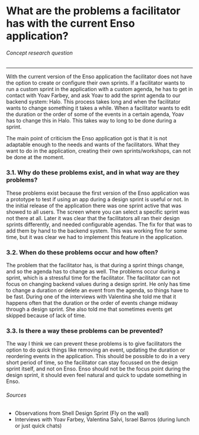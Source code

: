 # What are the problems a facilitator has with the current Enso application?
###### Concept research question
---

With the current version of the Enso application the facilitator does not have the option to create or configure their own sprints. If a facilitator wants to run a custom sprint in the application with a custom agenda, he has to get in contact with Yoav Farbey, and ask Yoav to add the sprint agenda to our backend system: Halo. This process takes long and when the facilitator wants to change something it takes a while. When a facilitator wants to edit the duration or the order of some of the events in a certain agenda, Yoav has to change this in Halo. This takes way to long to be done during a sprint.

The main point of criticism the Enso application got is that it is not adaptable enough to the needs and wants of the facilitators. What they want to do in the application, creating their own sprints/workshops, can not be done at the moment.

### 3.1. Why do these problems exist, and in what way are they problems?
These problems exist because the first version of the Enso application was a prototype to test if using an app during a design sprint is useful or not. In the initial release of the application there was one sprint active that was showed to all users. The screen where you can select a specific sprint was not there at all. Later it was clear that the facilitators all ran their design sprints differently, and needed configurable agendas. The fix for that was to add them by hand to the backend system. This was working fine for some time, but it was clear we had to implement this feature in the application.

### 3.2. When do these problems occur and how often?
The problem that the facilitator has, is that during a sprint things change, and so the agenda has to change as well. The problems occur during a sprint, which is a stressful time for the facilitator. The facilitator can not focus on changing backend values during a design sprint. He only has time to change a duration or delete an event from the agenda, so things have to be fast. During one of the interviews with Valentina she told me that it happens often that the duration or the order of events change midway through a design sprint. She also told me that sometimes events get skipped because of lack of time.

### 3.3. Is there a way these problems can be prevented?
The way I think we can prevent these problems is to give facilitators the option to do quick things like removing an event, updating the duration or reordering events in the application. This should be possible to do in a very short period of time, so the facilitator can stay focussed on the design sprint itself, and not on Enso. Enso should not be the focus point during the design sprint, it should even feel natural and quick to update something in Enso.

###### Sources
- Observations from Shell Design Sprint (Fly on the wall)
- Interviews with Yoav Farbey, Valentina Salvi, Israel Barros (during lunch or just quick chats)